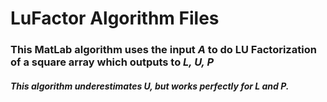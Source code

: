 # LuFactor Algorithm Files
### This MatLab algorithm uses the input *A* to do LU Factorization of a square array which outputs to *L, U, P* 
##### This algorithm underestimates U, but works perfectly for L and P.
